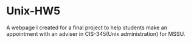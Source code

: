 # Unix-HW5
A webpage I created for a final project to help students make an appointment with an adviser in CIS-345(Unix administration) for MSSU. 
